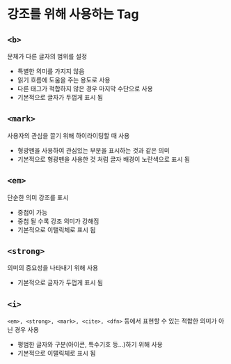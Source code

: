 # 강조를 위해 사용하는 Tag

## `<b>`

문체가 다른 글자의 범위를 설정

- 특별한 의미를 가지지 않음
- 읽기 흐름에 도움을 주는 용도로 사용
- 다른 태그가 적합하지 않은 경우 마지막 수단으로 사용
- 기본적으로 글자가 두껍게 표시 됨

## `<mark>`

사용자의 관심을 끌기 위해 하이라이팅할 때 사용

- 형광펜을 사용하여 관심있는 부분을 표시하는 것과 같은 의미
- 기본적으로 형광펜을 사용한 것 처럼 글자 배경이 노란색으로 표시 됨

## `<em>`

단순한 의미 강조를 표시

- 중첩이 가능
- 중첩 될 수록 강조 의미가 강해짐
- 기본적으로 이탤릭체로 표시 됨

## `<strong>`

의미의 중요성을 나타내기 위해 사용

- 기본적으로 글자가 두껍게 표시 됨

## `<i>`

`<em>, <strong>, <mark>, <cite>, <dfn>` 등에서 표현할 수 있는 적합한 의미가 아닌 경우 사용

- 평범한 글자와 구분(아이콘, 특수기호 등...)하기 위해 사용
- 기본적으로 이탤릭체로 표시 됨
